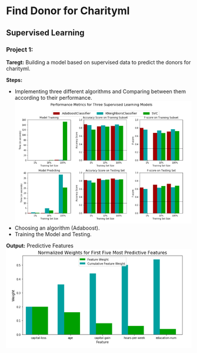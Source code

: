# Find Donor for Charityml
## Supervised Learning
### Project 1:
**Taregt:**
Building a model based on supervised data to predict the donors for charityml.

**Steps:**
- Implementing three different algorithms and Comparing between them according to their performance. 
![graph1](https://github.com/Yasmin-Hesham/intro-to-Machine-Learning-Udacity-Nanodegree/blob/master/p1_charityml/sample_output/ModelsGraphs.PNG)
- Choosing an algorithm (Adaboost). 
- Training the Model and Testing.

**Output:**
Predictive Features
![features](https://github.com/Yasmin-Hesham/intro-to-Machine-Learning-Udacity-Nanodegree/blob/master/p1_charityml/sample_output/features.PNG)